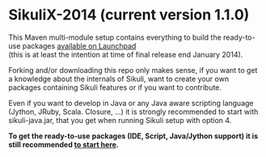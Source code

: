 SikuliX-2014 (current version 1.1.0)
============

This Maven multi-module setup contains everything to build the ready-to-use packages [available on Launchpad](https://launchpad.net/sikuli) <br />(this is at least the intention at time of final release end January 2014).

Forking and/or downloading this repo only makes sense, if you want to get a knowledge about the internals of Sikuli, want to create your own packages containing Sikuli features or if you want to contribute.

Even if you want to develop in Java or any Java aware scripting language (Jython, JRuby, Scala. Closure, ...) it is strongly recommended to start with sikuli-java.jar, that you get when running Sikuli setup with option 4.

**To get the ready-to-use packages (IDE, Script, Java/Jython support) it is still recommended [to start here](http://www.sikuli.org/download.html).**



